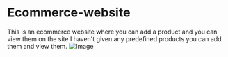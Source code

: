 # Ecommerce-website
This is an ecommerce website where you can add a product and you can view them on the site
I haven't given any predefined products you can add them and view them.
![Image](https://github.com/user-attachments/assets/dc4b91fd-b46c-4e9c-bf4a-792660015b22)
